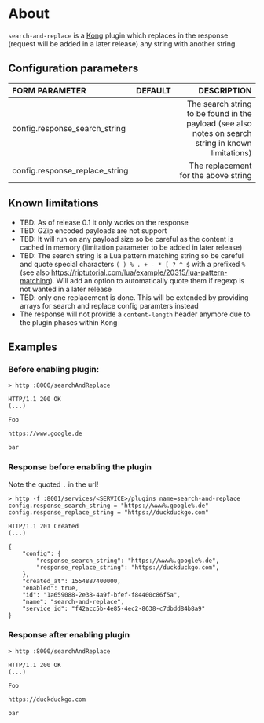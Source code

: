 # About
`````search-and-replace````` is a [Kong](https://konghq.com) plugin which replaces in the response (request will be added in a later release) any string with another string.

## Configuration parameters
|FORM PARAMETER|DEFAULT|DESCRIPTION|
|:----|:------:|------:|
|config.response_search_string||The search string to be found in the payload (see also notes on search string in known limitations)|
|config.response_replace_string||The replacement for the above string|

## Known limitations

* TBD: As of release 0.1 it only works on the response
* TBD: GZip encoded payloads are not support
* TBD: It will run on any payload size so be careful as the content is cached in memory (limitation parameter to be added in later release)
* TBD: The search string is a Lua pattern matching string so be careful and quote special characters `( ) % . + - * [ ? ^ $` with a prefixed `%` (see also <https://riptutorial.com/lua/example/20315/lua-pattern-matching>). Will add an option to automatically quote them if regexp is not wanted in a later release
* TBD: only one replacement is done. This will be extended by providing arrays for search and replace config paramters instead
* The response will not provide a `content-length` header anymore due to the plugin phases within Kong

## Examples

### Before enabling plugin:

`````
> http :8000/searchAndReplace

HTTP/1.1 200 OK
(...)

Foo

https://www.google.de

bar
`````

### Response before enabling the plugin

Note the quoted `.` in the url!

````
> http -f :8001/services/<SERVICE>/plugins name=search-and-replace config.response_search_string = "https://www%.google%.de" config.response_replace_string = "https://duckduckgo.com"

HTTP/1.1 201 Created
(...)

{
    "config": {
        "response_search_string": "https://www%.google%.de",
        "response_replace_string": "https://duckduckgo.com",
    },
    "created_at": 1554887400000,
    "enabled": true,
    "id": "1a659088-2e38-4a9f-bfef-f84400c86f5a",
    "name": "search-and-replace",
    "service_id": "f42acc5b-4e85-4ec2-8638-c7dbdd84b8a9"
}
````

### Response after enabling plugin

`````
> http :8000/searchAndReplace

HTTP/1.1 200 OK
(...)

Foo

https://duckduckgo.com

bar
`````

